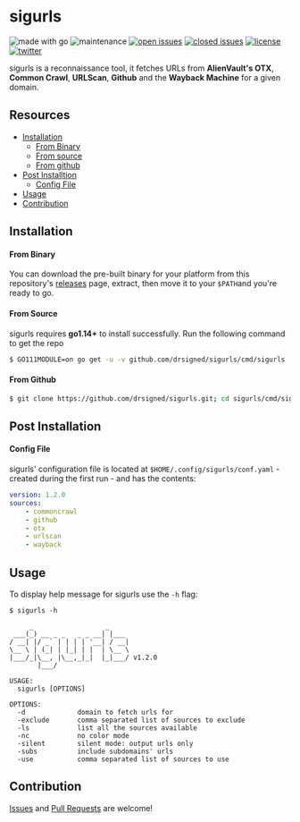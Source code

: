 # sigurls

![made with go](https://img.shields.io/badge/made%20with-Go-0040ff.svg) ![maintenance](https://img.shields.io/badge/maintained%3F-yes-0040ff.svg) [![open issues](https://img.shields.io/github/issues-raw/drsigned/sigurls.svg?style=flat&color=0040ff)](https://github.com/drsigned/sigurls/issues?q=is:issue+is:open) [![closed issues](https://img.shields.io/github/issues-closed-raw/drsigned/sigurls.svg?style=flat&color=0040ff)](https://github.com/drsigned/sigurls/issues?q=is:issue+is:closed) [![license](https://img.shields.io/badge/license-MIT-gray.svg?colorB=0040FF)](https://github.com/drsigned/sigurls/blob/master/LICENSE) [![twitter](https://img.shields.io/badge/twitter-@drsigned-0040ff.svg)](https://twitter.com/drsigned)

sigurls is a reconnaissance tool, it fetches URLs from **AlienVault's OTX**, **Common Crawl**, **URLScan**, **Github** and the **Wayback Machine** for a given domain.

## Resources

* [Installation](#installation)
    * [From Binary](#from-binary)
    * [From source](#from-source)
    * [From github](#from-github)
* [Post Installtion](#post-installation)
    * [Config File](#config-file)
* [Usage](#usage)
* [Contribution](#contribution)

## Installation

#### From Binary

You can download the pre-built binary for your platform from this repository's [releases](https://github.com/drsigned/sigurls/releases/) page, extract, then move it to your `$PATH`and you're ready to go.

#### From Source

sigurls requires **go1.14+** to install successfully. Run the following command to get the repo

```bash
$ GO111MODULE=on go get -u -v github.com/drsigned/sigurls/cmd/sigurls
```

#### From Github

```bash
$ git clone https://github.com/drsigned/sigurls.git; cd sigurls/cmd/sigurls/; go build; mv sigurls /usr/local/bin/; sigurls -h
```

## Post Installation

#### Config File

sigurls' configuration file is located at `$HOME/.config/sigurls/conf.yaml` - created during the first run - and has the contents:

```yaml
version: 1.2.0
sources:
    - commoncrawl
    - github
    - otx
    - urlscan
    - wayback
```

## Usage

To display help message for sigurls use the `-h` flag:

```
$ sigurls -h

     _                  _
 ___(_) __ _ _   _ _ __| |___
/ __| |/ _` | | | | '__| / __|
\__ \ | (_| | |_| | |  | \__ \
|___/_|\__, |\__,_|_|  |_|___/ v1.2.0
       |___/

USAGE:
  sigurls [OPTIONS]

OPTIONS:
  -d             domain to fetch urls for
  -exclude       comma separated list of sources to exclude
  -ls            list all the sources available
  -nc            no color mode
  -silent        silent mode: output urls only
  -subs          include subdomains' urls
  -use           comma separated list of sources to use
```

## Contribution

[Issues](https://github.com/drsigned/sigurls/issues) and [Pull Requests](https://github.com/drsigned/sigurls/pulls) are welcome!
